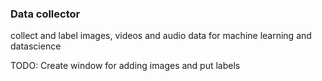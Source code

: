 ### Data collector

collect and label images, videos and audio data for machine learning and datascience

TODO: Create window for adding images and put labels